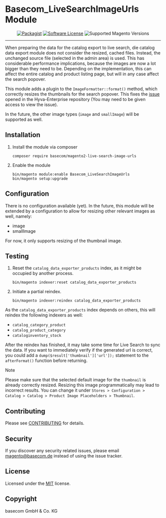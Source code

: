 # Basecom_LiveSearchImageUrls Module

<div align="center">

[![Packagist][ico-version]][link-packagist]
[![Software License][ico-license]](LICENSE)
![Supported Magento Versions][ico-compatibility]

</div>

---

When preparing the data for the catalog export to live search, die catalog data export module does not consider the resized, cached files.
Instead, the unchanged source file (selected in the admin area) is used. This has considerable performance implications, because the images are now a lot bigger than they need to be.
Depending on the implementation, this can affect the entire catalog and product listing page, but will in any case affect the search popover.

This module adds a plugin to the `ImageFormatter::format()` method, which correctly resizes the thumbnails for the search popover.
This fixes the [issue](https://gitlab.hyva.io/hyva-enterprise/sensei/magento2-ee-magento-live-search/-/issues/9) opened in the Hyva-Enterprise repository
(You may need to be given access to view the issue). 

In the future, the other image types (`image` and `smallImage`) will be supported as well.

## Installation

1. Install the module via composer

    ```console
    composer require basecom/magento2-live-search-image-urls
    ```

2. Enable the module

    ```console
    bin/magento module:enable Basecom_LiveSearchImageUrls
    bin/magento setup:upgrade
    ```

## Configuration

There is no configuration available (yet). In the future, this module will be extended by a configuration to allow for resizing other relevant images as well, namely:
* image
* smallImage

For now, it only supports resizing of the thumbnail image. 

## Testing


1. Reset the `catalog_data_exporter_products` index, as it might be occupied by another process.

    ```console
    bin/magento indexer:reset catalog_data_exporter_products
    ```
   
2. Initiate a partial reindex.

    ```console
    bin/magento indexer:reindex catalog_data_exporter_products
    ```
   
As the `catalog_data_exporter_products` index depends on others, this will reindex the following indexers as well:
* `catalog_category_product`
* `catalog_product_category`
* `cataloginventory_stock`

After the reindex has finished, it may take some time for Live Search to sync the data. If you want to immediately verify if the generated url is correct,
you could add a `dump($result['thumbnail']['url']);` statement to the `afterFormat()` function before returning.

> [!NOTE]
> Please make sure that the selected default image for the `thumbnail` is already correctly resized. Resizing this image programmatically may lead to incorrect results.
> You can change it under `Stores > Configuration > Catalog > Catalog > Product Image Placeholders > Thumbnail`.

## Contributing

Please see [CONTRIBUTING](CONTRIBUTING.md) for details.

## Security

If you discover any security related issues, please email <magento@basecom.de> instead of using the issue tracker.

## License

Licensed under the [MIT](LICENSE) license.

## Copyright

basecom GmbH & Co. KG

[ico-version]: https://img.shields.io/packagist/v/basecom/magento2-live-search-image-urls.svg?style=flat-square

[ico-license]: https://img.shields.io/badge/license-MIT-brightgreen.svg?style=flat-square

[ico-compatibility]: https://img.shields.io/badge/magento-2.4-brightgreen.svg?logo=magento&longCache=true&style=flat-square

[link-packagist]: https://packagist.org/packages/basecom/magento2-live-search-image-urls
